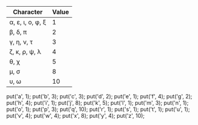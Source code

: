 | Character        | Value |
|------------------|-------|
| α, ε, ι, ο, φ, ξ | 1     |
| β, δ, π          | 2     |
| γ, η, ν, τ       | 3     |
| ζ, κ, ρ, ψ, λ    | 4     |
| θ, χ             | 5     |
| μ, σ             | 8     |
| υ, ω             | 10    |


put('a', 1);
put('b', 3);
put('c', 3);
put('d', 2);
put('e', 1);
put('f', 4);
put('g', 2);
put('h', 4);
put('i', 1);
put('j', 8);
put('k', 5);
put('l', 1);
put('m', 3);
put('n', 1);
put('o', 1);
put('p', 3);
put('q', 10);
put('r', 1);
put('s', 1);
put('t', 1);
put('u', 1);
put('v', 4);
put('w', 4);
put('x', 8);
put('y', 4);
put('z', 10);